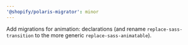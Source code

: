```yaml
---
'@shopify/polaris-migrator': minor
---
```


Add migrations for animation: declarations (and rename `replace-sass-transition` to the more generic `replace-sass-animatable`).

